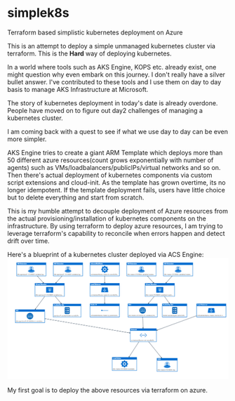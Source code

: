 # simplek8s
Terraform based simplistic kubernetes deployment on Azure

This is an attempt to deploy a simple unmanaged kubernetes cluster via terraform. This is the **Hard** way of deploying kubernetes.

In a world where tools such as AKS Engine, KOPS etc. already exist, one might question why even embark on this journey. I don't really have a silver bullet answer. I've contributed to these tools and I use them on day to day basis to manage AKS Infrastructure at Microsoft. 

The story of kubernetes deployment in today's date is already overdone. People have moved on to figure out day2 challenges of  managing a kubernetes cluster. 

I am coming back with a quest to see if what we use day to day can be even more simpler. 

AKS Engine tries to create a giant ARM Template which deploys more than 50 different azure resources(count grows exponentially with number of agents) such as VMs/loadbalancers/publicIPs/virtual networks and so on. Then there's actual deployment of kubernetes components via custom script extensions and cloud-init. As the template has grown overtime, its no longer idempotent. If the template deployment fails, users have little choice but to delete everything and start from scratch.

This is my humble attempt to decouple deployment of Azure resources from the actual provisioning/installation of kubernetes components on the infrastructure. By using terraform to deploy azure resources, I am trying to leverage terraform's capability to reconcile when errors happen and detect drift over time. 


Here's a blueprint of a kubernetes cluster deployed via ACS Engine:
![blueprint](images/blueprint.png)

My first goal is to deploy the above resources via terraform on azure.
